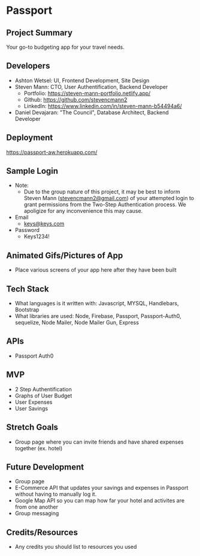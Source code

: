 # Passport



## Project Summary

Your go-to budgeting app for your travel needs.  

## Developers

- Ashton Wetsel: UI, Frontend Development, Site Design  
- Steven Mann: CTO, User Authentification, Backend Developer
  - Portfolio: https://steven-mann-portfolio.netlify.app/
  - Github: https://github.com/stevencmann2
  - LinkedIn: https://www.linkedin.com/in/steven-mann-b54494a6/
- Daniel Devajaran: "The Council", Database Architect, Backend Developer

## Deployment

https://passport-aw.herokuapp.com/

## Sample Login

- Note:
  - Due to the group nature of this project, it may be best to inform Steven Mann (stevencmann2@gmail.com) of your attempted login to grant permissions from the Two-Step Authentication process. We apoligize for any inconvenience this may cause.
- Email
  - keys@keys.com
- Password
  - Keys1234!
  

## Animated Gifs/Pictures of App

- Place various screens of your app here after they have been built

## Tech Stack

- What languages is it written with: Javascript, MYSQL, Handlebars, Bootstrap
- What libraries are used: Node, Firebase, Passport, Passport-Auth0, sequelize, Node Mailer, Node Mailer Gun, Express


## APIs

- Passport Auth0

## MVP

- 2 Step Authentification
- Graphs of User Budget
- User Expenses
- User Savings


## Stretch Goals

- Group page where you can invite friends and have shared expenses together (ex. hotel)

## Future Development

- Group page
- E-Commerce API that updates your savings and expenses in Passport without having to manually log it.
- Google Map API so you can map how far your hotel and activites are from one another
- Group messaging

## Credits/Resources

- Any credits you should list to resources you used
